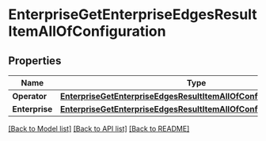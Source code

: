# EnterpriseGetEnterpriseEdgesResultItemAllOfConfiguration

## Properties

Name | Type | Description | Notes
------------ | ------------- | ------------- | -------------
**Operator** | [**EnterpriseGetEnterpriseEdgesResultItemAllOfConfigurationOperator**](enterprise_get_enterprise_edges_result_item_allOf_configuration_operator.md) |  | [optional] 
**Enterprise** | [**EnterpriseGetEnterpriseEdgesResultItemAllOfConfigurationEnterprise**](enterprise_get_enterprise_edges_result_item_allOf_configuration_enterprise.md) |  | [optional] 

[[Back to Model list]](../README.md#documentation-for-models) [[Back to API list]](../README.md#documentation-for-api-endpoints) [[Back to README]](../README.md)


